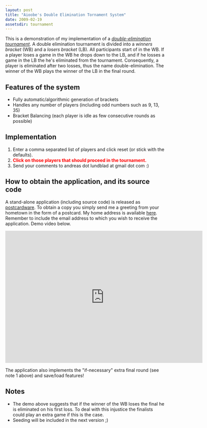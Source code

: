 ```yaml
---
layout: post
title: "Aioobe's Double Elimination Tornament System"
date: 2009-02-19
assetsdir: tournament
---
```


This is a demonstration of my implementation of a [*double-elimination tournament*](http://en.wikipedia.org/wiki/Double-elimination). A double elimination tournament is divided into a <em>winners bracket</em> (WB) and a <em>losers bracket</em> (LB). All participants start of in the WB. If a player loses a game in the WB he drops down to the LB, and if he losses a game in the LB the he's eliminated from the tournament. Consequently, a player is eliminated after two losses, thus the name double-elimination. The winner of the WB plays the winner of the LB in the final round.

Features of the system
--
- Fully automatic/algorithmic generation of brackets
- Handles any number of players (including odd numbers such as 9, 13, 35)
- Bracket Balancing (each player is idle as few consecutive rounds as possible)
      
Implementation
--
1. Enter a comma separated list of players and click reset (or stick with the defaults).
2. <b style='color: red'>Click on those players that should proceed in the tournament.</b>
3. Send your comments to andreas dot lundblad at gmail dot com :)

<applet width="680" height="600" code="se.aoeu.bracketapplet.BracketApplet" archive="/assets/blog/{{ page.assetsdir }}/BracketApplet.jar">
</applet>


How to obtain the application, and its source code
--
A stand-alone application (including source code) is released as [postcardware](http://en.wikipedia.org/wiki/Postcardware). To obtain a copy you simply send me a greeting from your hometown in the form of a postcard. My home address is available [here](/). Remember to include the email address to which you wish to receive the application. Demo video below.

<iframe width="620" height="415" src="https://www.youtube.com/embed/kR5mFi-XlbY" frameborder="0" allowfullscreen></iframe>

The application also implements the "if-necessary" extra final round (see note 1 above) and save/load features!

Notes
--
- The demo above suggests that if the winner of the WB loses the final he is eliminated on his first loss. To deal with this injustice the finalists could play an extra game if this is the case.
- Seeding will be included in the next version ;)


